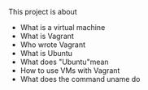 This project is about 

- What is a virtual machine
- What is Vagrant
- Who wrote Vagrant
- What is Ubuntu
- What does "Ubuntu"mean
- How to use VMs with Vagrant
- What does the command uname do
